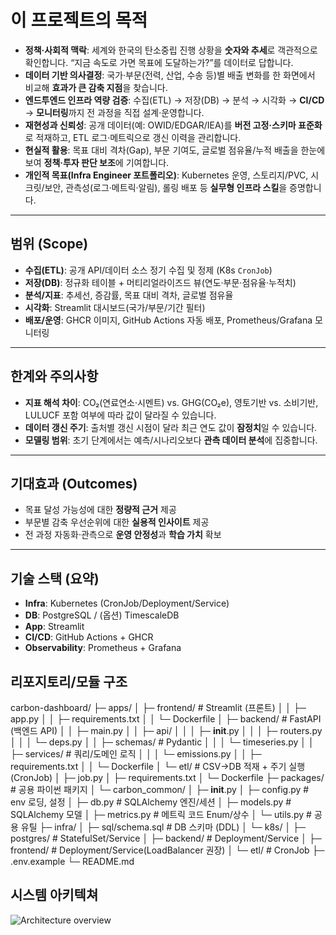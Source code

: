 # 이 프로젝트의 목적

- **정책·사회적 맥락**: 세계와 한국의 탄소중립 진행 상황을 **숫자와 추세**로 객관적으로 확인합니다. “지금 속도로 가면 목표에 도달하는가?”를 데이터로 답합니다.
- **데이터 기반 의사결정**: 국가·부문(전력, 산업, 수송 등)별 배출 변화를 한 화면에서 비교해 **효과가 큰 감축 지점**을 찾습니다.
- **엔드투엔드 인프라 역량 검증**: 수집(ETL) → 저장(DB) → 분석 → 시각화 → **CI/CD** → **모니터링**까지 전 과정을 직접 설계·운영합니다.
- **재현성과 신뢰성**: 공개 데이터(예: OWID/EDGAR/IEA)를 **버전 고정·스키마 표준화**로 적재하고, ETL 로그·메트릭으로 갱신 이력을 관리합니다.
- **현실적 활용**: 목표 대비 격차(Gap), 부문 기여도, 글로벌 점유율/누적 배출을 한눈에 보여 **정책·투자 판단 보조**에 기여합니다.
- **개인적 목표(Infra Engineer 포트폴리오)**: Kubernetes 운영, 스토리지/PVC, 시크릿/보안, 관측성(로그·메트릭·알림), 롤링 배포 등 **실무형 인프라 스킬**을 증명합니다.

---

## 범위 (Scope)

- **수집(ETL)**: 공개 API/데이터 소스 정기 수집 및 정제 (K8s `CronJob`)
- **저장(DB)**: 정규화 테이블 + 머티리얼라이즈드 뷰(연도·부문·점유율·누적치)
- **분석/지표**: 추세선, 증감률, 목표 대비 격차, 글로벌 점유율
- **시각화**: Streamlit 대시보드(국가/부문/기간 필터)
- **배포/운영**: GHCR 이미지, GitHub Actions 자동 배포, Prometheus/Grafana 모니터링

---

## 한계와 주의사항

- **지표 해석 차이**: CO₂(연료연소·시멘트) vs. GHG(CO₂e), 영토기반 vs. 소비기반, LULUCF 포함 여부에 따라 값이 달라질 수 있습니다.
- **데이터 갱신 주기**: 출처별 갱신 시점이 달라 최근 연도 값이 **잠정치**일 수 있습니다.
- **모델링 범위**: 초기 단계에서는 예측/시나리오보다 **관측 데이터 분석**에 집중합니다.

---

## 기대효과 (Outcomes)

- 목표 달성 가능성에 대한 **정량적 근거** 제공
- 부문별 감축 우선순위에 대한 **실용적 인사이트** 제공
- 전 과정 자동화·관측으로 **운영 안정성**과 **학습 가치** 확보

---

## 기술 스택 (요약)

- **Infra**: Kubernetes (CronJob/Deployment/Service)
- **DB**: PostgreSQL / (옵션) TimescaleDB
- **App**: Streamlit
- **CI/CD**: GitHub Actions + GHCR
- **Observability**: Prometheus + Grafana

## 리포지토리/모듈 구조 

carbon-dashboard/
├─ apps/
│  ├─ frontend/                # Streamlit (프론트)
│  │  ├─ app.py
│  │  ├─ requirements.txt
│  │  └─ Dockerfile
│  ├─ backend/                 # FastAPI (백엔드 API)
│  │  ├─ main.py
│  │  ├─ api/
│  │  │  ├─ __init__.py
│  │  │  ├─ routers.py
│  │  │  └─ deps.py
│  │  ├─ schemas/              # Pydantic
│  │  │  └─ timeseries.py
│  │  ├─ services/             # 쿼리/도메인 로직
│  │  │  └─ emissions.py
│  │  ├─ requirements.txt
│  │  └─ Dockerfile
│  └─ etl/                     # CSV→DB 적재 + 주기 실행(CronJob)
│     ├─ job.py
│     ├─ requirements.txt
│     └─ Dockerfile
├─ packages/                   # 공용 파이썬 패키지
│  └─ carbon_common/
│     ├─ __init__.py
│     ├─ config.py             # env 로딩, 설정
│     ├─ db.py                 # SQLAlchemy 엔진/세션
│     ├─ models.py             # SQLAlchemy 모델
│     ├─ metrics.py            # 메트릭 코드 Enum/상수
│     └─ utils.py              # 공용 유틸
├─ infra/
│  ├─ sql/schema.sql           # DB 스키마 (DDL)
│  └─ k8s/
│     ├─ postgres/             # StatefulSet/Service
│     ├─ backend/              # Deployment/Service
│     ├─ frontend/             # Deployment/Service(LoadBalancer 권장)
│     └─ etl/                  # CronJob
├─ .env.example
└─ README.md


## 시스템 아키텍쳐

![Architecture overview](docs/img/system_Architecture.png)